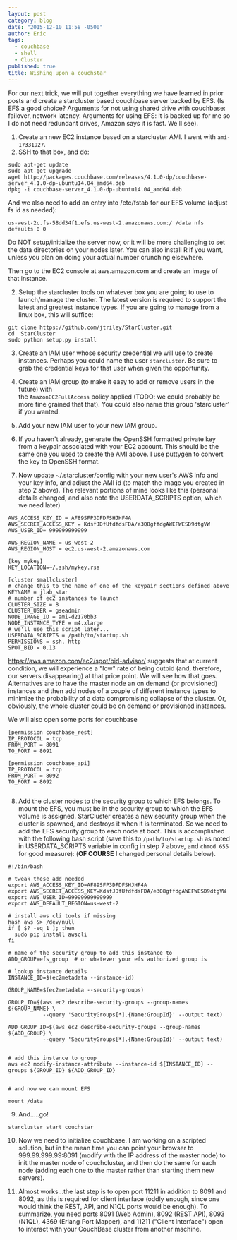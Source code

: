 ```yaml
---
layout: post
category: blog
date: "2015-12-10 11:58 -0500"
author: Eric
tags: 
  - couchbase
  - shell
  - Cluster
published: true
title: Wishing upon a couchstar
---
```






For our next trick, we will put together everything we have learned in prior posts and create a starcluster based couchbase server backed by EFS.  (Is EFS a good choice?  Arguments for not using shared drive with couchbase: failover, network latency.  Arguments for using EFS: it is backed up for me so I do not need redundant drives, Amazon says it is fast.  We'll see).

1. Create an new EC2 instance based on a starcluster AMI.  I went with `ami-17331927`. 
2. SSH to that box, and do:

```
sudo apt-get update
sudo apt-get upgrade
wget http://packages.couchbase.com/releases/4.1.0-dp/couchbase-server_4.1.0-dp-ubuntu14.04_amd64.deb
dpkg -i couchbase-server_4.1.0-dp-ubuntu14.04_amd64.deb
```
And we also need to add an entry into /etc/fstab for our EFS volume (adjust fs id as needed):

```
us-west-2c.fs-58dd34f1.efs.us-west-2.amazonaws.com:/ /data nfs defaults 0 0
```


Do NOT setup/initialize the server now, or it will be more challenging to set the data directories on your nodes later. You can also install R if you want, unless you plan on doing your actual number crunching elsewhere.

Then go to the EC2 console at aws.amazon.com and create an image of that instance.

2. Setup the starcluster tools on whatever box you are going to use to launch/manage the cluster.  The latest version is required to support the latest and greatest instance types.  If you are going to manage from a linux box, this will suffice:

```
git clone https://github.com/jtriley/StarCluster.git
cd 	StarCluster
sudo python setup.py install
```

3. Create an IAM user whose security credential we will use to create instances.  Perhaps you could name the user `starcluster`.  Be sure to grab the credential keys for that user when given the opportunity.

4. Create an IAM group (to make it easy to add or remove users in the future) with 	
the `AmazonEC2FullAccess` policy applied (TODO: we could probably be more fine grained that that). You could also name this group 'starcluster' if you wanted.

5. Add your new IAM user to your new IAM group.

6. If you haven't already, generate the OpenSSH formatted private key from a keypair associated with your EC2 account.  This should be the same one you used to create the AMI above.  I use puttygen to convert the key to OpenSSH format.

7. Now update ~/.starcluster/config with your new user's AWS info and your key info, and adjust the AMI id (to match the image you created in step 2 above). The relevant portions of mine looks like this (personal details changed, and also note the USERDATA_SCRIPTS option, which we need later)

```
AWS_ACCESS_KEY_ID = AF89SFP3DFDFSHJHF4A
AWS_SECRET_ACCESS_KEY = KdsfJDfUfdfdsFDA/e3Q8gffdgAWEFWESD9dtgVW
AWS_USER_ID= 999999999999

AWS_REGION_NAME = us-west-2
AWS_REGION_HOST = ec2.us-west-2.amazonaws.com

[key mykey]
KEY_LOCATION=~/.ssh/mykey.rsa

[cluster smallcluster]
# change this to the name of one of the keypair sections defined above
KEYNAME = jlab_star
# number of ec2 instances to launch
CLUSTER_SIZE = 8
CLUSTER_USER = gseadmin
NODE_IMAGE_ID = ami-d2170bb3
NODE_INSTANCE_TYPE = m4.xlarge
# we'll use this script later...
USERDATA_SCRIPTS = /path/to/startup.sh 
PERMISSIONS = ssh, http
SPOT_BID = 0.13
```
https://aws.amazon.com/ec2/spot/bid-advisor/ suggests that at current condition, we will experience a "low" rate of being outbid (and, therefore, our servers disappearing) at that price point.  We will see how that goes. Alternatives are to have the master node an on demand (or provisioned) instances and then add nodes of a couple of different instance types to minimize the probability of a data compromising collapse of the cluster.  Or, obviously, the whole cluster could be on demand or provisioned instances.

We will also open some ports for couchbase

```
[permission couchbase_rest]
IP_PROTOCOL = tcp
FROM_PORT = 8091
TO_PORT = 8091

[permission couchbase_api]
IP_PROTOCOL = tcp
FROM_PORT = 8092
TO_PORT = 8092


```

8. Add the cluster nodes to the security group to which EFS belongs.  To mount the EFS, you must be in the security group to which the EFS volume is assigned.  StarCluster creates a new security group when the cluster is spawned, and destroys it when it is terminated.  So we need to add the EFS security group to each node at boot.  This is accomplished with the following bash script (save this to `/path/to/startup.sh` as noted in USERDATA_SCRIPTS variable in config in step 7 above, and `chmod 655` for good measure):  (**OF COURSE**  I changed personal details below).

```
#!/bin/bash

# tweak these add needed
export AWS_ACCESS_KEY_ID=AF89SFP3DFDFSHJHF4A
export AWS_SECRET_ACCESS_KEY=KdsfJDfUfdfdsFDA/e3Q8gffdgAWEFWESD9dtgVW
export AWS_USER_ID=99999999999999
export AWS_DEFAULT_REGION=us-west-2

# install aws cli tools if missing
hash aws &> /dev/null
if [ $? -eq 1 ]; then
  sudo pip install awscli
fi

# name of the security group to add this instance to
ADD_GROUP=efs_group  # or whatever your efs authorized group is

# lookup instance details
INSTANCE_ID=$(ec2metadata --instance-id)

GROUP_NAME=$(ec2metadata --security-groups)

GROUP_ID=$(aws ec2 describe-security-groups --group-names ${GROUP_NAME} \
           --query 'SecurityGroups[*].{Name:GroupId}' --output text)

ADD_GROUP_ID=$(aws ec2 describe-security-groups --group-names ${ADD_GROUP} \
           --query 'SecurityGroups[*].{Name:GroupId}' --output text)


# add this instance to group
aws ec2 modify-instance-attribute --instance-id ${INSTANCE_ID} --groups ${GROUP_ID} ${ADD_GROUP_ID}


# and now we can mount EFS

mount /data

```

9. And.....go!

```
starcluster start couchstar
```

10. Now we need to initialize couchbase.  I am working on a scripted solution, but in the mean time you can point your browser to 999.99.999.99:8091 (modify with the IP address of the master node) to init the master node of couchcluster, and then do the same for each node (adding each one to the master rather than starting them new servers). 

11. Almost works...the last step is to open port 11211 in addition to 8091 and 8092, as this is required for client interface (oddly enough, since one would think the REST, API, and N1QL ports would be enough). To summarize, you need ports 8091 (Web Admin), 8092 (REST API), 8093 (N1QL), 4369 (Erlang Port Mapper), and 11211 ("Client Interface") open to interact with your CouchBase cluster from another machine.
